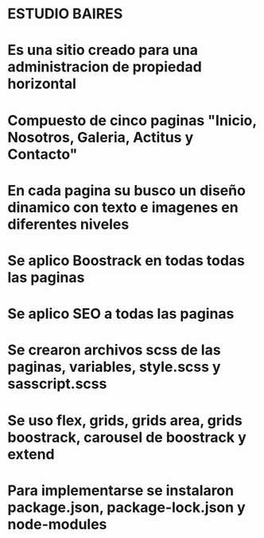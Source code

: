 # ESTUDIO BAIRES
# Es una sitio creado para una administracion de propiedad horizontal
# Compuesto de cinco paginas "Inicio, Nosotros, Galeria, Actitus y Contacto" 
# En cada pagina su busco un diseño dinamico con texto e imagenes en diferentes niveles
# Se aplico Boostrack en todas todas las paginas
# Se aplico SEO a todas las paginas
# Se crearon archivos scss de las paginas, variables, style.scss y sasscript.scss
# Se uso flex, grids, grids area, grids boostrack, carousel de boostrack y extend
# Para implementarse se instalaron package.json, package-lock.json y node-modules


